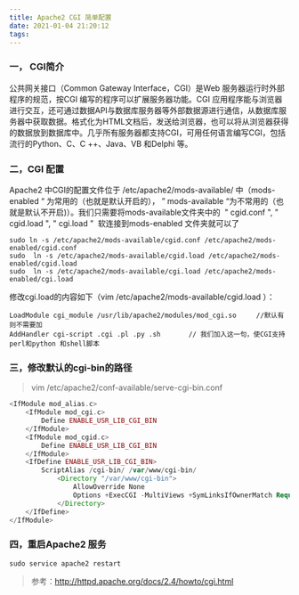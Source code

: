 ```yaml
---
title: Apache2 CGI 简单配置
date: 2021-01-04 21:20:12
tags:
---
```


### 一， CGI简介

公共网关接口（Common Gateway Interface，CGI）是Web 服务器运行时外部程序的规范，按CGI 编写的程序可以扩展服务器功能。CGI 应用程序能与浏览器进行交互，还可通过数据API与数据库服务器等外部数据源进行通信，从数据库服务器中获取数据。格式化为HTML文档后，发送给浏览器，也可以将从浏览器获得的数据放到数据库中。几乎所有服务器都支持CGI，可用任何语言编写CGI，包括流行的Python、C、C ++、Java、VB 和Delphi 等。

<!-- more -->

### 二，CGI 配置

Apache2 中CGI的配置文件位于 /etc/apache2/mods-available/ 中（mods-enabled “ 为常用的（也就是默认开启的）， ” mods-available “为不常用的（也就是默认不开启)）。我们只需要将mods-available文件夹中的  " cgid.conf ", " cgid.load ", " cgi.load "  软连接到mods-enabled 文件夹就可以了

    sudo ln -s /etc/apache2/mods-available/cgid.conf /etc/apache2/mods-enabled/cgid.conf
    sudo  ln -s /etc/apache2/mods-available/cgid.load /etc/apache2/mods-enabled/cgid.load
    sudo  ln -s /etc/apache2/mods-available/cgi.load /etc/apache2/mods-enabled/cgi.load

修改cgi.load的内容如下（vim /etc/apache2/mods-available/cgid.load ）：

```shell
LoadModule cgi_module /usr/lib/apache2/modules/mod_cgi.so     //默认有则不需要加
AddHandler cgi-script .cgi .pl .py .sh       // 我们加入这一句，使CGI支持 perl和python 和shell脚本
```

### 三，修改默认的cgi-bin的路径
> vim /etc/apache2/conf-available/serve-cgi-bin.conf

```php
<IfModule mod_alias.c>
    <IfModule mod_cgi.c>
        Define ENABLE_USR_LIB_CGI_BIN
    </IfModule>
    <IfModule mod_cgid.c>
        Define ENABLE_USR_LIB_CGI_BIN
    </IfModule>
    <IfDefine ENABLE_USR_LIB_CGI_BIN>
        ScriptAlias /cgi-bin/ /var/www/cgi-bin/
            <Directory "/var/www/cgi-bin">
                AllowOverride None
                Options +ExecCGI -MultiViews +SymLinksIfOwnerMatch Require all granted
            </Directory>
    </IfDefine>
</IfModule>
```
### 四，重启Apache2 服务
```shell
sudo service apache2 restart
```

> 参考：http://httpd.apache.org/docs/2.4/howto/cgi.html